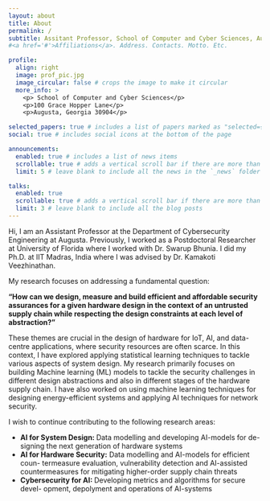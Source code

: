 ```yaml
---
layout: about
title: About
permalink: /
subtitle: Assitant Professor, School of Computer and Cyber Sciences, Augusta, Georgia
#<a href='#'>Affiliations</a>. Address. Contacts. Motto. Etc.

profile:
  align: right
  image: prof_pic.jpg
  image_circular: false # crops the image to make it circular
  more_info: >
    <p> School of Computer and Cyber Sciences</p>
    <p>100 Grace Hopper Lane</p>
    <p>Augusta, Georgia 30904</p>

selected_papers: true # includes a list of papers marked as "selected={true}"
social: true # includes social icons at the bottom of the page

announcements:
  enabled: true # includes a list of news items
  scrollable: true # adds a vertical scroll bar if there are more than 3 news items
  limit: 5 # leave blank to include all the news in the `_news` folder

talks:
  enabled: true
  scrollable: true # adds a vertical scroll bar if there are more than 3 new posts items
  limit: 3 # leave blank to include all the blog posts
---
```


<p>
Hi, I am an Assistant Professor at the Department of Cybersecurity Engineering at Augusta. Previously, I worked as a Postdoctoral Researcher at University of Florida where I worked with Dr. Swarup Bhunia. I did my Ph.D. at IIT Madras,  India where I was advised by Dr. Kamakoti Veezhinathan. 
</p>

<p>
My research focuses on addressing a fundamental question:

<b>“How can we design, measure and build efficient and affordable security assurances for a given hardware design in the context of an untrusted
supply chain while respecting the design constraints at each level of abstraction?”</b>

These themes are crucial in the design of hardware for IoT, AI, and data-centre applications, where security resources are often scarce. In this context, I have explored
applying statistical learning techniques to tackle various aspects of system design. My research primarily focuses on building Machine learning (ML) models to tackle the
security challenges in different design abstractions and also in different stages of the hardware supply chain. I have also worked on using machine learning techniques for
designing energy-efficient systems and applying AI techniques for network security. 


I wish to continue contributing to the following research areas:
</p>

<ul>

<li> 
<b> AI for System Design: </b> Data modelling and developing AI-models for de-
signing the next generation of hardware systems 
</li>
<li>
<b> AI for Hardware Security:</b> Data modelling and AI-models for efficient coun-
termeasure evaluation, vulnerability detection and AI-assisted countermeasures
for mitigating higher-order supply chain threats
</li>
<li>
<b> Cybersecurity for AI: </b> Developing metrics and algorithms for secure devel-
opment, depolyment and operations of AI-systems
</li>



